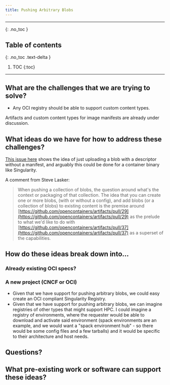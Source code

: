 ```yaml
---
title: Pushing Arbitrary Blobs
---
```


---

{: .no_toc }

## Table of contents
{: .no_toc .text-delta }

1. TOC
{:toc}

---

## What are the challenges that we are trying to solve?

 - Any OCI registry should be able to support custom content types.

Artifacts and custom content types for image manifests are already under discussion.

## What ideas do we have for how to address these challenges?

[This issue here](https://github.com/opencontainers/distribution-spec/issues/252) shows 
the idea of just uploading a blob with a descriptor without a manifest, and arguably
this could be done for a container binary like Singularity.

A comment from Steve Lasker:

> When pushing a collection of blobs, the question around what's the context or packaging of that collection. The idea that you can create one or more blobs, (with or without a config), and add blobs (or a collection of blobs) to existing content is the premise around [https://github.com/opencontainers/artifacts/pull/29](https://github.com/opencontainers/artifacts/pull/29) as the prelude to what we'd like to do with [https://github.com/opencontainers/artifacts/pull/37](https://github.com/opencontainers/artifacts/pull/37) as a superset of the capabilities.


## How do these ideas break down into...

### Already existing OCI specs?


### A new project (CNCF or OCI)

 - Given that we have support for pushing arbitrary blobs, we could easy create an OCI compliant Singularity Registry.
 - Given that we have support for pushing arbitrary blobs, we can imagine registries of other types that might support HPC. I could imagine a registry of environments, where the requester would be able to download and activate said environment (spack environments are an example, and we would want a "spack environment hub" - so there would be some config files and a few tarballs) and it would be specific to their architecture and host needs.

## Questions?


## What pre-existing work or software can support these ideas?


